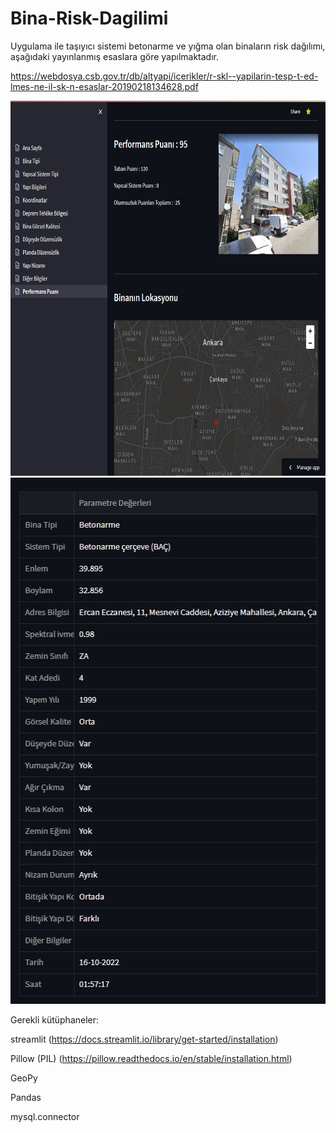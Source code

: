 # Bina-Risk-Dagilimi
Uygulama ile taşıyıcı sistemi betonarme ve yığma olan binaların risk dağılımı, aşağıdaki yayınlanmış esaslara göre yapılmaktadır.


https://webdosya.csb.gov.tr/db/altyapi/icerikler/r-skl--yapilarin-tesp-t-ed-lmes-ne-il-sk-n-esaslar-20190218134628.pdf


<img src="figures/orneksonuc1.jpg" width="750" height="600">
<img src="figures/orneksonuc2.jpg" width="507" height="842">


Gerekli kütüphaneler:

streamlit	(https://docs.streamlit.io/library/get-started/installation)

Pillow (PIL)	(https://pillow.readthedocs.io/en/stable/installation.html)

GeoPy

Pandas

mysql.connector
